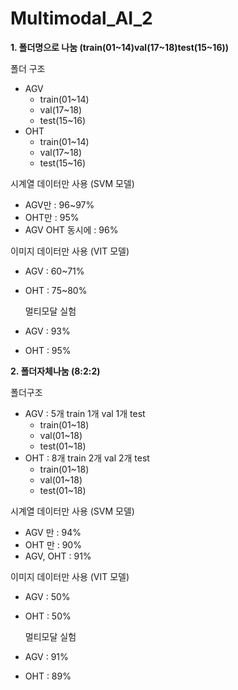 # Multimodal_AI_2

**1. 폴더명으로 나눔 (train(01~14)val(17~18)test(15~16))**

폴더 구조
- AGV
    - train(01~14)
    - val(17~18)
    - test(15~16)
- OHT
    - train(01~14)
    - val(17~18)
    - test(15~16)

시계열 데이터만 사용 (SVM 모델)
- AGV만 : 96~97%
- OHT만 : 95%
- AGV OHT 동시에 : 96%

이미지 데이터만 사용 (VIT 모델)
- AGV : 60~71%
- OHT : 75~80%

  멀티모달 실험
- AGV : 93%
- OHT : 95%


**2. 폴더자체나눔 (8:2:2)**

폴더구조
- AGV : 5개 train 1개 val 1개 test
    - train(01~18)
    - val(01~18)
    - test(01~18)
- OHT : 8개 train 2개 val 2개 test
    - train(01~18)
    - val(01~18)
    - test(01~18)
 
시계열 데이터만 사용 (SVM 모델)
- AGV 만 : 94%
- OHT 만 : 90%
- AGV, OHT : 91%

이미지 데이터만 사용 (VIT 모델)
- AGV : 50%
- OHT : 50%

  멀티모달 실험
- AGV : 91%
- OHT : 89%
